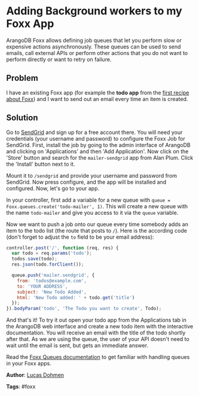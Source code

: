 # Adding Background workers to my Foxx App

ArangoDB Foxx allows defining job queues that let you perform slow or expensive actions asynchronously. These queues can be used to send emails, call external APIs or perform other actions that you do not want to perform directly or want to retry on failure.

## Problem

I have an existing Foxx app (for example the **todo app** from the [first recipe about Foxx](https://docs.arangodb.com/cookbook/FoxxFirstSteps.html)) and I want to send out an email every time an item is created.

## Solution

Go to [SendGrid](https://sendgrid.com) and sign up for a free account there. You will need your credentials (your username and password) to configure the Foxx Job for SendGrid. First, install the job by going to the admin interface of ArangoDB and clicking on 'Applications' and then 'Add Application'. Now click on the 'Store' button and search for the `mailer-sendgrid` app from Alan Plum. Click the 'Install' button next to it.

Mount it to `/sendgrid` and provide your username and password from SendGrid. Now press configure, and the app will be installed and configured. Now, let's go to your app.

In your controller, first add a variable for a new queue with `queue = Foxx.queues.create('todo-mailer', 1)`. This will create a new queue with the name `todo-mailer` and give you access to it via the `queue` variable.

Now we want to push a job onto our queue every time somebody adds an item to the todo list (the route that posts to `/`). Here is the according code (don't forget to adjust the `to` field to be your email address):

```js
controller.post('/', function (req, res) {
  var todo = req.params('todo');
  todos.save(todo);
  res.json(todo.forClient());

  queue.push('mailer.sendgrid', {
    from: 'todos@example.com',
    to: 'YOUR ADDRESS',
    subject: 'New Todo Added',
    html: 'New Todo added: ' + todo.get('title')
  });
}).bodyParam('todo', 'The Todo you want to create', Todo);
```

And that's it! To try it out open your todo app from the Applications tab in the ArangoDB web interface and create a new todo item with the interactive documentation. You will receive an email with the title of the todo shortly after that. As we are using the queue, the user of your API doesn't need to wait until the email is sent, but gets an immediate answer.

Read the [Foxx Queues documentation](https://docs.arangodb.com/Foxx/FoxxQueues.html) to get familiar with handling queues in your Foxx apps.

**Author**: [Lucas Dohmen](https://github.com/moonglum)

**Tags**: #foxx
